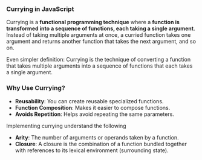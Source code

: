 
### **Currying in JavaScript**

Currying is a **functional programming technique** where a **function is transformed into a sequence of functions, each taking a single argument**. Instead of taking multiple arguments at once, a curried function takes one argument and returns another function that takes the next argument, and so on.

Even simpler definition:
Currying is the technique of converting a function that takes multiple arguments into a sequence of functions that each takes a single argument.

### **Why Use Currying?**

- **Reusability**: You can create reusable specialized functions.
- **Function Composition**: Makes it easier to compose functions.
- **Avoids Repetition**: Helps avoid repeating the same parameters.

Implementing currying understand the following

- **Arity**: The number of arguments or operands taken by a function.
- **Closure**: A closure is the combination of a function bundled together with references to its lexical environment (surrounding state).